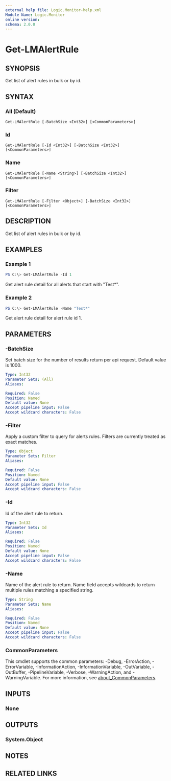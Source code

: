 ```yaml
---
external help file: Logic.Monitor-help.xml
Module Name: Logic.Monitor
online version:
schema: 2.0.0
---
```


# Get-LMAlertRule

## SYNOPSIS
Get list of alert rules in bulk or by id.

## SYNTAX

### All (Default)
```
Get-LMAlertRule [-BatchSize <Int32>] [<CommonParameters>]
```

### Id
```
Get-LMAlertRule [-Id <Int32>] [-BatchSize <Int32>] [<CommonParameters>]
```

### Name
```
Get-LMAlertRule [-Name <String>] [-BatchSize <Int32>] [<CommonParameters>]
```

### Filter
```
Get-LMAlertRule [-Filter <Object>] [-BatchSize <Int32>] [<CommonParameters>]
```

## DESCRIPTION
Get list of alert rules in bulk or by id.

## EXAMPLES

### Example 1
```powershell
PS C:\> Get-LMAlertRule -Id 1
```

Get alert rule detail for all alerts that start with "Test*".

### Example 2
```powershell
PS C:\> Get-LMAlertRule -Name "Test*"
```

Get alert rule detail for alert rule id 1.

## PARAMETERS

### -BatchSize
Set batch size for the number of results return per api request. Default value is 1000.

```yaml
Type: Int32
Parameter Sets: (All)
Aliases:

Required: False
Position: Named
Default value: None
Accept pipeline input: False
Accept wildcard characters: False
```

### -Filter
Apply a custom filter to query for alerts rules. Filters are currently treated as exact matches.

```yaml
Type: Object
Parameter Sets: Filter
Aliases:

Required: False
Position: Named
Default value: None
Accept pipeline input: False
Accept wildcard characters: False
```

### -Id
Id of the alert rule to return.

```yaml
Type: Int32
Parameter Sets: Id
Aliases:

Required: False
Position: Named
Default value: None
Accept pipeline input: False
Accept wildcard characters: False
```

### -Name
Name of the alert rule to return. Name field accepts wildcards to return multiple rules matching a specified string.

```yaml
Type: String
Parameter Sets: Name
Aliases:

Required: False
Position: Named
Default value: None
Accept pipeline input: False
Accept wildcard characters: False
```

### CommonParameters
This cmdlet supports the common parameters: -Debug, -ErrorAction, -ErrorVariable, -InformationAction, -InformationVariable, -OutVariable, -OutBuffer, -PipelineVariable, -Verbose, -WarningAction, and -WarningVariable. For more information, see [about_CommonParameters](http://go.microsoft.com/fwlink/?LinkID=113216).

## INPUTS

### None
## OUTPUTS

### System.Object
## NOTES

## RELATED LINKS

